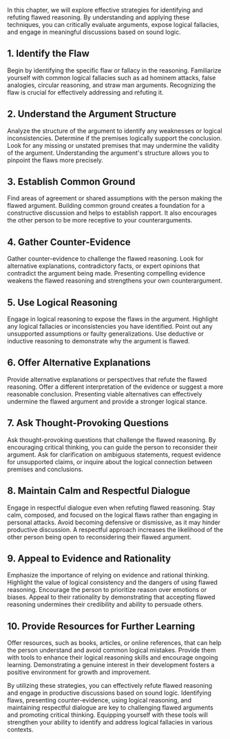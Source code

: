 
In this chapter, we will explore effective strategies for identifying and refuting flawed reasoning. By understanding and applying these techniques, you can critically evaluate arguments, expose logical fallacies, and engage in meaningful discussions based on sound logic.

**1. Identify the Flaw**
------------------------

Begin by identifying the specific flaw or fallacy in the reasoning. Familiarize yourself with common logical fallacies such as ad hominem attacks, false analogies, circular reasoning, and straw man arguments. Recognizing the flaw is crucial for effectively addressing and refuting it.

**2. Understand the Argument Structure**
----------------------------------------

Analyze the structure of the argument to identify any weaknesses or logical inconsistencies. Determine if the premises logically support the conclusion. Look for any missing or unstated premises that may undermine the validity of the argument. Understanding the argument's structure allows you to pinpoint the flaws more precisely.

**3. Establish Common Ground**
------------------------------

Find areas of agreement or shared assumptions with the person making the flawed argument. Building common ground creates a foundation for a constructive discussion and helps to establish rapport. It also encourages the other person to be more receptive to your counterarguments.

**4. Gather Counter-Evidence**
------------------------------

Gather counter-evidence to challenge the flawed reasoning. Look for alternative explanations, contradictory facts, or expert opinions that contradict the argument being made. Presenting compelling evidence weakens the flawed reasoning and strengthens your own counterargument.

**5. Use Logical Reasoning**
----------------------------

Engage in logical reasoning to expose the flaws in the argument. Highlight any logical fallacies or inconsistencies you have identified. Point out any unsupported assumptions or faulty generalizations. Use deductive or inductive reasoning to demonstrate why the argument is flawed.

**6. Offer Alternative Explanations**
-------------------------------------

Provide alternative explanations or perspectives that refute the flawed reasoning. Offer a different interpretation of the evidence or suggest a more reasonable conclusion. Presenting viable alternatives can effectively undermine the flawed argument and provide a stronger logical stance.

**7. Ask Thought-Provoking Questions**
--------------------------------------

Ask thought-provoking questions that challenge the flawed reasoning. By encouraging critical thinking, you can guide the person to reconsider their argument. Ask for clarification on ambiguous statements, request evidence for unsupported claims, or inquire about the logical connection between premises and conclusions.

**8. Maintain Calm and Respectful Dialogue**
--------------------------------------------

Engage in respectful dialogue even when refuting flawed reasoning. Stay calm, composed, and focused on the logical flaws rather than engaging in personal attacks. Avoid becoming defensive or dismissive, as it may hinder productive discussion. A respectful approach increases the likelihood of the other person being open to reconsidering their flawed argument.

**9. Appeal to Evidence and Rationality**
-----------------------------------------

Emphasize the importance of relying on evidence and rational thinking. Highlight the value of logical consistency and the dangers of using flawed reasoning. Encourage the person to prioritize reason over emotions or biases. Appeal to their rationality by demonstrating that accepting flawed reasoning undermines their credibility and ability to persuade others.

**10. Provide Resources for Further Learning**
----------------------------------------------

Offer resources, such as books, articles, or online references, that can help the person understand and avoid common logical mistakes. Provide them with tools to enhance their logical reasoning skills and encourage ongoing learning. Demonstrating a genuine interest in their development fosters a positive environment for growth and improvement.

By utilizing these strategies, you can effectively refute flawed reasoning and engage in productive discussions based on sound logic. Identifying flaws, presenting counter-evidence, using logical reasoning, and maintaining respectful dialogue are key to challenging flawed arguments and promoting critical thinking. Equipping yourself with these tools will strengthen your ability to identify and address logical fallacies in various contexts.
